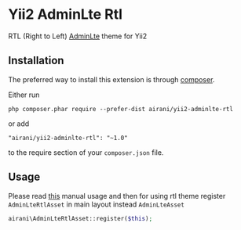 Yii2 AdminLte Rtl
=================
RTL (Right to Left) [AdminLte](https://github.com/almasaeed2010/AdminLTE) theme for Yii2

Installation
------------

The preferred way to install this extension is through [composer](http://getcomposer.org/download/).

Either run

```
php composer.phar require --prefer-dist airani/yii2-adminlte-rtl
```

or add

```
"airani/yii2-adminlte-rtl": "~1.0"
```

to the require section of your `composer.json` file.

Usage
----

Please read [this](https://github.com/dmstr/yii2-adminlte-asset) manual usage and then for using rtl theme register `AdminLteRtlAsset` in main layout instead `AdminLteAsset`

```php
airani\AdminLteRtlAsset::register($this);
```